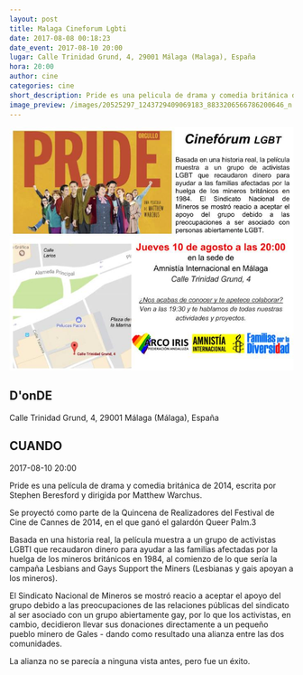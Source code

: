 ```yaml
---
layout: post
title: Malaga Cineforum Lgbti
date: 2017-08-08 00:18:23
date_event: 2017-08-10 20:00
lugar: Calle Trinidad Grund, 4, 29001 Málaga (Malaga), España
hora: 20:00
author: cine
categories: cine
short_description: Pride es una pelicula de drama y comedia británica de 2014, escrita por Stephen Beresford y dirigida por Matthew Warchus.
image_preview: /images/20525297_1243729409069183_8833206566786200646_n.jpg
---
```


<img src="/images/20525297_1243729409069183_8833206566786200646_n.jpg">

## D'onDE
Calle Trinidad Grund, 4, 29001 Málaga (Málaga), España

## CUANDO
2017-08-10 20:00

Pride es una película de drama y comedia británica de 2014, escrita por Stephen Beresford y dirigida por Matthew Warchus.

Se proyectó como parte de la Quincena de Realizadores del Festival de Cine de Cannes de 2014,​ en el que ganó el galardón Queer Palm.3

Basada en una historia real, la película muestra a un grupo de activistas LGBTI que recaudaron dinero para ayudar a las familias afectadas por la huelga de los mineros británicos en 1984, al comienzo de lo que sería la campaña Lesbians and Gays Support the Miners (Lesbianas y gais apoyan a los mineros).

El Sindicato Nacional de Mineros se mostró reacio a aceptar el apoyo del grupo debido a las preocupaciones de las relaciones públicas del sindicato al ser asociado con un grupo abiertamente gay, por lo que los activistas, en cambio, decidieron llevar sus donaciones directamente a un pequeño pueblo minero de Gales - dando como resultado una alianza entre las dos comunidades.

La alianza no se parecía a ninguna vista antes, pero fue un éxito.
